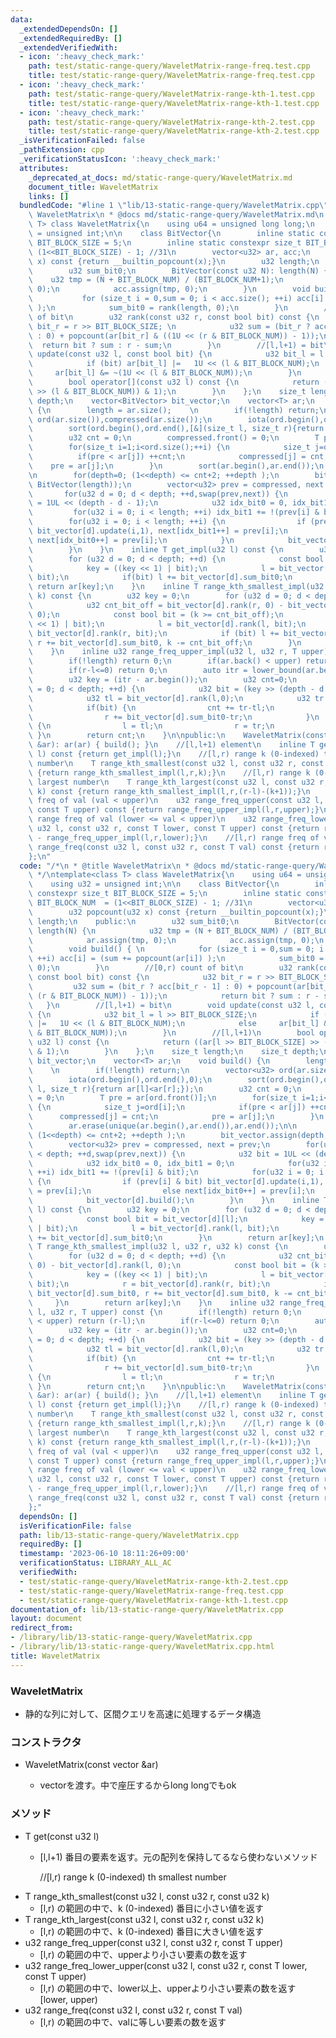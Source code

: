 ```yaml
---
data:
  _extendedDependsOn: []
  _extendedRequiredBy: []
  _extendedVerifiedWith:
  - icon: ':heavy_check_mark:'
    path: test/static-range-query/WaveletMatrix-range-freq.test.cpp
    title: test/static-range-query/WaveletMatrix-range-freq.test.cpp
  - icon: ':heavy_check_mark:'
    path: test/static-range-query/WaveletMatrix-range-kth-1.test.cpp
    title: test/static-range-query/WaveletMatrix-range-kth-1.test.cpp
  - icon: ':heavy_check_mark:'
    path: test/static-range-query/WaveletMatrix-range-kth-2.test.cpp
    title: test/static-range-query/WaveletMatrix-range-kth-2.test.cpp
  _isVerificationFailed: false
  _pathExtension: cpp
  _verificationStatusIcon: ':heavy_check_mark:'
  attributes:
    _deprecated_at_docs: md/static-range-query/WaveletMatrix.md
    document_title: WaveletMatrix
    links: []
  bundledCode: "#line 1 \"lib/13-static-range-query/WaveletMatrix.cpp\"\n/*\n * @title\
    \ WaveletMatrix\n * @docs md/static-range-query/WaveletMatrix.md\n */\ntemplate<class\
    \ T> class WaveletMatrix{\n    using u64 = unsigned long long;\n    using u32\
    \ = unsigned int;\n\n    class BitVector{\n        inline static constexpr size_t\
    \ BIT_BLOCK_SIZE = 5;\n        inline static constexpr size_t BIT_BLOCK_NUM  =\
    \ (1<<BIT_BLOCK_SIZE) - 1; //31\n        vector<u32> ar, acc;\n        u32 popcount(u32\
    \ x) const {return __builtin_popcount(x);}\n        u32 length;\n    public:\n\
    \        u32 sum_bit0;\n        BitVector(const u32 N): length(N) {\n        \
    \    u32 tmp = (N + BIT_BLOCK_NUM) / (BIT_BLOCK_NUM+1);\n            ar.assign(tmp,\
    \ 0);\n            acc.assign(tmp, 0);\n        }\n        void build() { \n \
    \           for (size_t i = 0,sum = 0; i < acc.size(); ++i) acc[i] = (sum += popcount(ar[i])\
    \ );\n            sum_bit0 = rank(length, 0);\n        }\n        //[0,r) count\
    \ of bit\n        u32 rank(const u32 r, const bool bit) const {\n            u32\
    \ bit_r = r >> BIT_BLOCK_SIZE; \n            u32 sum = (bit_r ? acc[bit_r - 1]\
    \ : 0) + popcount(ar[bit_r] & ((1U << (r & BIT_BLOCK_NUM)) - 1));\n          \
    \  return bit ? sum : r - sum;\n        }\n        //[l,l+1) = bit\n        void\
    \ update(const u32 l, const bool bit) {\n            u32 bit_l = l >> BIT_BLOCK_SIZE;\n\
    \            if (bit) ar[bit_l] |=   1U << (l & BIT_BLOCK_NUM);\n            else\
    \     ar[bit_l] &= ~(1U << (l & BIT_BLOCK_NUM));\n        }\n        //[l,l+1)\n\
    \        bool operator[](const u32 l) const {\n            return ((ar[l >> BIT_BLOCK_SIZE]\
    \ >> (l & BIT_BLOCK_NUM)) & 1);\n        }\n    };\n    size_t length;\n    size_t\
    \ depth;\n    vector<BitVector> bit_vector;\n    vector<T> ar;\n    void build()\
    \ {\n        length = ar.size();    \n        if(!length) return;\n        vector<u32>\
    \ ord(ar.size()),compressed(ar.size());\n        iota(ord.begin(),ord.end(),0);\n\
    \        sort(ord.begin(),ord.end(),[&](size_t l, size_t r){return ar[l]<ar[r];});\n\
    \        u32 cnt = 0;\n        compressed.front() = 0;\n        T pre = ar[ord.front()];\n\
    \        for(size_t i=1;i<ord.size();++i) {\n            size_t j=ord[i];\n  \
    \          if(pre < ar[j]) ++cnt;\n            compressed[j] = cnt;\n        \
    \    pre = ar[j];\n        }\n        sort(ar.begin(),ar.end());\n        ar.erase(unique(ar.begin(),ar.end()),ar.end());\n\
    \n        for(depth=0; (1<<depth) <= cnt+2; ++depth );\n        bit_vector.assign(depth,\
    \ BitVector(length));\n        vector<u32> prev = compressed, next = prev;\n \
    \       for(u32 d = 0; d < depth; ++d,swap(prev,next)) {\n            u32 bit\
    \ = 1UL << (depth - d - 1);\n            u32 idx_bit0 = 0, idx_bit1 = 0;\n   \
    \         for(u32 i = 0; i < length; ++i) idx_bit1 += !(prev[i] & bit);\n    \
    \        for(u32 i = 0; i < length; ++i) {\n                if (prev[i] & bit)\
    \ bit_vector[d].update(i,1), next[idx_bit1++] = prev[i];\n                else\
    \ next[idx_bit0++] = prev[i];\n            }\n            bit_vector[d].build();\n\
    \        }\n    }\n    inline T get_impl(u32 l) const {\n        u32 key = 0;\n\
    \        for (u32 d = 0; d < depth; ++d) {\n            const bool bit = bit_vector[d][l];\n\
    \            key = ((key << 1) | bit);\n            l = bit_vector[d].rank(l,\
    \ bit);\n            if(bit) l += bit_vector[d].sum_bit0;\n        }\n       \
    \ return ar[key];\n    }\n    inline T range_kth_smallest_impl(u32 l, u32 r, u32\
    \ k) const {\n        u32 key = 0;\n        for (u32 d = 0; d < depth; ++d) {\n\
    \            u32 cnt_bit_off = bit_vector[d].rank(r, 0) - bit_vector[d].rank(l,\
    \ 0);\n            const bool bit = (k >= cnt_bit_off);\n            key = ((key\
    \ << 1) | bit);\n            l = bit_vector[d].rank(l, bit);\n            r =\
    \ bit_vector[d].rank(r, bit);\n            if (bit) l += bit_vector[d].sum_bit0,\
    \ r += bit_vector[d].sum_bit0, k -= cnt_bit_off;\n        }\n        return ar[key];\n\
    \    }\n    inline u32 range_freq_upper_impl(u32 l, u32 r, T upper) const {\n\
    \        if(!length) return 0;\n        if(ar.back() < upper) return (r-l);\n\
    \        if(r-l<=0) return 0;\n        auto itr = lower_bound(ar.begin(),ar.end(),upper);\n\
    \        u32 key = (itr - ar.begin());\n        u32 cnt=0;\n        for (u32 d\
    \ = 0; d < depth; ++d) {\n            u32 bit = (key >> (depth - d - 1)) & 1U;\n\
    \            u32 tl = bit_vector[d].rank(l,0);\n            u32 tr = bit_vector[d].rank(r,0);\n\
    \            if(bit) {\n                cnt += tr-tl;\n                l += bit_vector[d].sum_bit0-tl;\n\
    \                r += bit_vector[d].sum_bit0-tr;\n            }\n            else\
    \ {\n                l = tl;\n                r = tr;\n            }\n       \
    \ }\n        return cnt;\n    }\n\npublic:\n    WaveletMatrix(const vector<T>\
    \ &ar): ar(ar) { build(); }\n    //[l,l+1) element\n    inline T get(const u32\
    \ l) const {return get_impl(l);}\n    //[l,r) range k (0-indexed) th smallest\
    \ number\n    T range_kth_smallest(const u32 l, const u32 r, const u32 k) const\
    \ {return range_kth_smallest_impl(l,r,k);}\n    //[l,r) range k (0-indexed) th\
    \ largest number\n    T range_kth_largest(const u32 l, const u32 r, const u32\
    \ k) const {return range_kth_smallest_impl(l,r,(r-l)-(k+1));}\n    //[l,r) range\
    \ freq of val (val < upper)\n    u32 range_freq_upper(const u32 l, const u32 r,\
    \ const T upper) const {return range_freq_upper_impl(l,r,upper);}\n    //[l,r)\
    \ range freq of val (lower <= val < upper)\n    u32 range_freq_lower_upper(const\
    \ u32 l, const u32 r, const T lower, const T upper) const {return range_freq_upper_impl(l,r,upper)\
    \ - range_freq_upper_impl(l,r,lower);}\n    //[l,r) range freq of val\n    u32\
    \ range_freq(const u32 l, const u32 r, const T val) const {return range_freq_lower_upper(l,r,val,val+1);}\n\
    };\n"
  code: "/*\n * @title WaveletMatrix\n * @docs md/static-range-query/WaveletMatrix.md\n\
    \ */\ntemplate<class T> class WaveletMatrix{\n    using u64 = unsigned long long;\n\
    \    using u32 = unsigned int;\n\n    class BitVector{\n        inline static\
    \ constexpr size_t BIT_BLOCK_SIZE = 5;\n        inline static constexpr size_t\
    \ BIT_BLOCK_NUM  = (1<<BIT_BLOCK_SIZE) - 1; //31\n        vector<u32> ar, acc;\n\
    \        u32 popcount(u32 x) const {return __builtin_popcount(x);}\n        u32\
    \ length;\n    public:\n        u32 sum_bit0;\n        BitVector(const u32 N):\
    \ length(N) {\n            u32 tmp = (N + BIT_BLOCK_NUM) / (BIT_BLOCK_NUM+1);\n\
    \            ar.assign(tmp, 0);\n            acc.assign(tmp, 0);\n        }\n\
    \        void build() { \n            for (size_t i = 0,sum = 0; i < acc.size();\
    \ ++i) acc[i] = (sum += popcount(ar[i]) );\n            sum_bit0 = rank(length,\
    \ 0);\n        }\n        //[0,r) count of bit\n        u32 rank(const u32 r,\
    \ const bool bit) const {\n            u32 bit_r = r >> BIT_BLOCK_SIZE; \n   \
    \         u32 sum = (bit_r ? acc[bit_r - 1] : 0) + popcount(ar[bit_r] & ((1U <<\
    \ (r & BIT_BLOCK_NUM)) - 1));\n            return bit ? sum : r - sum;\n     \
    \   }\n        //[l,l+1) = bit\n        void update(const u32 l, const bool bit)\
    \ {\n            u32 bit_l = l >> BIT_BLOCK_SIZE;\n            if (bit) ar[bit_l]\
    \ |=   1U << (l & BIT_BLOCK_NUM);\n            else     ar[bit_l] &= ~(1U << (l\
    \ & BIT_BLOCK_NUM));\n        }\n        //[l,l+1)\n        bool operator[](const\
    \ u32 l) const {\n            return ((ar[l >> BIT_BLOCK_SIZE] >> (l & BIT_BLOCK_NUM))\
    \ & 1);\n        }\n    };\n    size_t length;\n    size_t depth;\n    vector<BitVector>\
    \ bit_vector;\n    vector<T> ar;\n    void build() {\n        length = ar.size();\
    \    \n        if(!length) return;\n        vector<u32> ord(ar.size()),compressed(ar.size());\n\
    \        iota(ord.begin(),ord.end(),0);\n        sort(ord.begin(),ord.end(),[&](size_t\
    \ l, size_t r){return ar[l]<ar[r];});\n        u32 cnt = 0;\n        compressed.front()\
    \ = 0;\n        T pre = ar[ord.front()];\n        for(size_t i=1;i<ord.size();++i)\
    \ {\n            size_t j=ord[i];\n            if(pre < ar[j]) ++cnt;\n      \
    \      compressed[j] = cnt;\n            pre = ar[j];\n        }\n        sort(ar.begin(),ar.end());\n\
    \        ar.erase(unique(ar.begin(),ar.end()),ar.end());\n\n        for(depth=0;\
    \ (1<<depth) <= cnt+2; ++depth );\n        bit_vector.assign(depth, BitVector(length));\n\
    \        vector<u32> prev = compressed, next = prev;\n        for(u32 d = 0; d\
    \ < depth; ++d,swap(prev,next)) {\n            u32 bit = 1UL << (depth - d - 1);\n\
    \            u32 idx_bit0 = 0, idx_bit1 = 0;\n            for(u32 i = 0; i < length;\
    \ ++i) idx_bit1 += !(prev[i] & bit);\n            for(u32 i = 0; i < length; ++i)\
    \ {\n                if (prev[i] & bit) bit_vector[d].update(i,1), next[idx_bit1++]\
    \ = prev[i];\n                else next[idx_bit0++] = prev[i];\n            }\n\
    \            bit_vector[d].build();\n        }\n    }\n    inline T get_impl(u32\
    \ l) const {\n        u32 key = 0;\n        for (u32 d = 0; d < depth; ++d) {\n\
    \            const bool bit = bit_vector[d][l];\n            key = ((key << 1)\
    \ | bit);\n            l = bit_vector[d].rank(l, bit);\n            if(bit) l\
    \ += bit_vector[d].sum_bit0;\n        }\n        return ar[key];\n    }\n    inline\
    \ T range_kth_smallest_impl(u32 l, u32 r, u32 k) const {\n        u32 key = 0;\n\
    \        for (u32 d = 0; d < depth; ++d) {\n            u32 cnt_bit_off = bit_vector[d].rank(r,\
    \ 0) - bit_vector[d].rank(l, 0);\n            const bool bit = (k >= cnt_bit_off);\n\
    \            key = ((key << 1) | bit);\n            l = bit_vector[d].rank(l,\
    \ bit);\n            r = bit_vector[d].rank(r, bit);\n            if (bit) l +=\
    \ bit_vector[d].sum_bit0, r += bit_vector[d].sum_bit0, k -= cnt_bit_off;\n   \
    \     }\n        return ar[key];\n    }\n    inline u32 range_freq_upper_impl(u32\
    \ l, u32 r, T upper) const {\n        if(!length) return 0;\n        if(ar.back()\
    \ < upper) return (r-l);\n        if(r-l<=0) return 0;\n        auto itr = lower_bound(ar.begin(),ar.end(),upper);\n\
    \        u32 key = (itr - ar.begin());\n        u32 cnt=0;\n        for (u32 d\
    \ = 0; d < depth; ++d) {\n            u32 bit = (key >> (depth - d - 1)) & 1U;\n\
    \            u32 tl = bit_vector[d].rank(l,0);\n            u32 tr = bit_vector[d].rank(r,0);\n\
    \            if(bit) {\n                cnt += tr-tl;\n                l += bit_vector[d].sum_bit0-tl;\n\
    \                r += bit_vector[d].sum_bit0-tr;\n            }\n            else\
    \ {\n                l = tl;\n                r = tr;\n            }\n       \
    \ }\n        return cnt;\n    }\n\npublic:\n    WaveletMatrix(const vector<T>\
    \ &ar): ar(ar) { build(); }\n    //[l,l+1) element\n    inline T get(const u32\
    \ l) const {return get_impl(l);}\n    //[l,r) range k (0-indexed) th smallest\
    \ number\n    T range_kth_smallest(const u32 l, const u32 r, const u32 k) const\
    \ {return range_kth_smallest_impl(l,r,k);}\n    //[l,r) range k (0-indexed) th\
    \ largest number\n    T range_kth_largest(const u32 l, const u32 r, const u32\
    \ k) const {return range_kth_smallest_impl(l,r,(r-l)-(k+1));}\n    //[l,r) range\
    \ freq of val (val < upper)\n    u32 range_freq_upper(const u32 l, const u32 r,\
    \ const T upper) const {return range_freq_upper_impl(l,r,upper);}\n    //[l,r)\
    \ range freq of val (lower <= val < upper)\n    u32 range_freq_lower_upper(const\
    \ u32 l, const u32 r, const T lower, const T upper) const {return range_freq_upper_impl(l,r,upper)\
    \ - range_freq_upper_impl(l,r,lower);}\n    //[l,r) range freq of val\n    u32\
    \ range_freq(const u32 l, const u32 r, const T val) const {return range_freq_lower_upper(l,r,val,val+1);}\n\
    };"
  dependsOn: []
  isVerificationFile: false
  path: lib/13-static-range-query/WaveletMatrix.cpp
  requiredBy: []
  timestamp: '2023-06-10 18:11:26+09:00'
  verificationStatus: LIBRARY_ALL_AC
  verifiedWith:
  - test/static-range-query/WaveletMatrix-range-kth-2.test.cpp
  - test/static-range-query/WaveletMatrix-range-freq.test.cpp
  - test/static-range-query/WaveletMatrix-range-kth-1.test.cpp
documentation_of: lib/13-static-range-query/WaveletMatrix.cpp
layout: document
redirect_from:
- /library/lib/13-static-range-query/WaveletMatrix.cpp
- /library/lib/13-static-range-query/WaveletMatrix.cpp.html
title: WaveletMatrix
---
```

### WaveletMatrix
- 静的な列に対して、区間クエリを高速に処理するデータ構造

### コンストラクタ
- WaveletMatrix(const vector<T> &ar)
  - vectorを渡す。中で座圧するからlong longでもok

### メソッド
- T get(const u32 l)
  - [l,l+1) 番目の要素を返す。元の配列を保持してるなら使わないメソッド

    //[l,r) range k (0-indexed) th smallest number
- T range_kth_smallest(const u32 l, const u32 r, const u32 k) 
  - [l,r) の範囲の中で、k (0-indexed) 番目に小さい値を返す
- T range_kth_largest(const u32 l, const u32 r, const u32 k)
  - [l,r) の範囲の中で、k (0-indexed) 番目に大きい値を返す
- u32 range_freq_upper(const u32 l, const u32 r, const T upper) 
  - [l,r) の範囲の中で、upperより小さい要素の数を返す
- u32 range_freq_lower_upper(const u32 l, const u32 r, const T lower, const T upper) 
  - [l,r) の範囲の中で、lower以上、upperより小さい要素の数を返す [lower, upper)
- u32 range_freq(const u32 l, const u32 r, const T val) 
  - [l,r) の範囲の中で、valに等しい要素の数を返す
